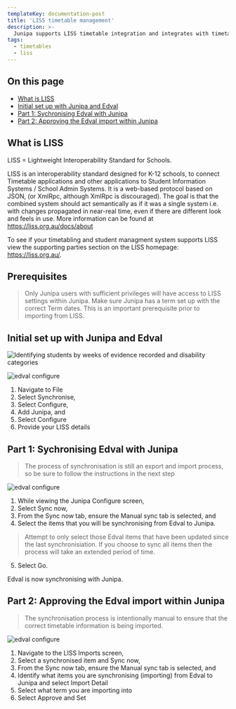 ```yaml
---
templateKey: documentation-post
title: 'LISS timetable management'
description: >-
  Junipa supports LISS timetable integration and integrates with timetabling and student management software - making it easy to synchronise timetables and class allocations.   
tags:
  - timetables
  - liss  
---
```

## On this page

* [What is LISS](#what-is-liss)
* [Initial set up with Junipa and Edval](#initial-edval-setup)
* [Part 1: Sychronising Edval with Junipa](#synchronising-edval-with-junipa)
* [Part 2: Approving the Edval import within Junipa](#approving-the-edval-import)


<a id="what-is-liss"></a>  
## What is LISS

LISS = Lightweight Interoperability Standard for Schools.

LISS is an interoperability standard designed for K-12 schools, to connect Timetable applications and other applications to Student Information Systems / School Admin Systems. It is a web-based protocol based on JSON, (or XmlRpc, although XmlRpc is discouraged). The goal is that the combined system should act semantically as if it was a single system i.e. with changes propagated in near-real time, even if there are different look and feels in use.  More information can be found at <a href="https://liss.org.au/docs/about">https://liss.org.au/docs/about</a>

To see if your timetabling and student managment system supports LISS view the supporting parties section on the LISS homepage: <a href="https://liss.org.au/">https://liss.org.au/</a>. 


## Prerequisites

>  Only Junipa users with sufficient privileges will have access to LISS settings within Junipa. 
>  Make sure Junipa has a term set up with the correct Term dates. This is an important prerequisite prior to importing from LISS. 


<a id="initial-edval-setup"></a>  

## Initial set up with Junipa and Edval

![Identifying students by weeks of evidence recorded and disability categories](https://www.edval.education/wp-content/uploads/2017/12/Logo-Edval-PNG.png "Evidence overview adjustment level breakdown")


![edval configure](/img/configure-liss.gif "Configure LISS")

1. Navigate to File
2. Select Synchronise, 
3. Select Configure,
4. Add Junipa, and
5. Select Configure
6. Provide your LISS details


<a id="synchronising-edval-with-junipa"></a>  

## Part 1: Sychronising Edval with Junipa

>  The process of synchronisation is still an export and import process, so be sure to follow the instructions in the next step

![edval configure](/img/edval-sync-now.gif "Edval Sync now")

1. While viewing the Junipa Configure screen, 
2. Select Sync now, 
3. From the Sync now tab, ensure the Manual sync tab is selected, and
4. Select the items that you will be synchronising from Edval to Junipa. 

>  Attempt to only select those Edval items that have been updated since the last synchronisiation. If you choose to sync all items then the process will take an extended period of time. 

5. Select Go.  

 Edval is now synchronising with Junipa. 



<a id="approving-the-edval-import"></a>  

## Part 2: Approving the Edval import within Junipa

> The synchronisation process is intentionally manual to ensure that the correct timetable information is being imported. 

![edval configure](/img/liss-import-junipa-end.gif "Liss import Junipa end")

1. Navigate to the LISS Imports screen, 
2. Select a synchronised item and  Sync now, 
3. From the Sync now tab, ensure the Manual sync tab is selected, and
4. Identify what items you are synchronising (importing) from Edval to Junipa and select Import Detail
5. Select what term you are importing into
6. Select Approve and Set

